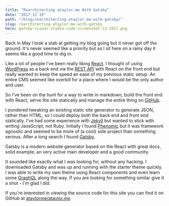 ```yaml
---
title: "Rearchitecting ataylor.me With Gatsby"
date: "2017-12-19"
path: "/blog/rearchitecting-ataylor.me-with-gatsby/"
slug: rearchitecting-ataylor.me-with-gatsby
hero: gatsby-visual-studio-code-screenshot-12-2017.png
---
```


Back in May I took a stab at getting my blog going but it never got off the ground. It's never seemed like a priority but as I sit here on a rainy day it seems like a good time to dig in.

Like a lot of people I've been really liking [React](https://reactjs.org/). I thought of using [WordPress](https://wordpress.org/) as a back end via the [REST API](https://developer.wordpress.org/rest-api/) with React on the front end but really wanted to keep the speed an ease of my previous static setup. An entire CMS seemed like overkill for a place where I would be the only author and user.

So I've been on the hunt for a way to write in markdown, build the front end with React, serve the site statically and manage the entire thing on [GitHub](https://github.com/).

I pondered tweaking an existing static site generator to generate JSON, rather than HTML, so I could deploy both the back end and front end statically. I've had some experience with [Jekyll](https://jekyllrb.com/) but wanted to stick with writing JavaScript, not Ruby. Initially I found [Phenomic](https://phenomic.io/) but it was framework agnostic and seemed to be more of (a cool) side project than something serious. After a long search I found [Gatsby](https://www.gatsbyjs.org/). 

Gatsby is a modern website generator based on the React with great docs, solid example, an very active main developer and a good community.

It sounded like exactly what I was looking for, without any hacking. I downloaded Gatsby and was up and running with the starter theme quickly. I was able to write my own theme using React components and even learn some [GraphQL](http://graphql.org/) along the way. If you are looking for something similar give it a shot - I'm glad I did.

If you're interested in viewing the source code for this site you can find it on GitHub at [ataylorme/ataylor.me](https://github.com/ataylorme/ataylor.me).
